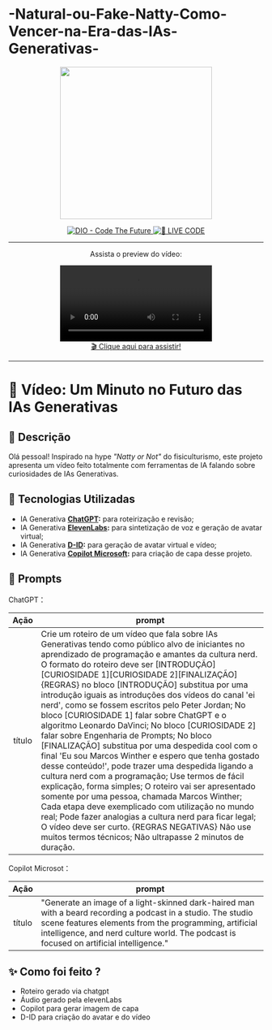 # -Natural-ou-Fake-Natty-Como-Vencer-na-Era-das-IAs-Generativas-

<p align="center">
   <img 
      src="./assets/cover.jpg"
      width="300"
   />
</p>

<p align="center">
   <a href="https://dio.me/">
      <img 
         src="https://img.shields.io/badge/DIO-Code_The_Future-28DA77?logo=youtube" 
         alt="DIO - Code The Future">
   </a>
   <a href="https://dio.me/">
   <img 
      src="https://img.shields.io/badge/🔴_LIVE_CODE-FF5E72" 
      alt="🔴 LIVE CODE">
   </a>
</p>

-------

<p align="center">
    Assista o preview do vídeo:
</p>

<div align="center">
   <video controls title="Podcast ScoobyDoobyCode - vídeo">
      <source src="./output/video-sobre-ias-generativas.mp4" type="video/mp4" />
   </video>
</div>

 <div align="center">
    <a href="https://github.com/murilovalenso/project-video-created-with-artificial-intelligence-tools/blob/main/output/video-sobre-ias-generativas.mp4"> 🎬 Clique aqui para assistir!</a>
 </div>

-------

# 🎥 Vídeo: Um Minuto no Futuro das IAs Generativas 

## 📒 Descrição
Olá pessoal! Inspirado na hype _"Natty or Not"_ do fisiculturismo, este projeto apresenta um vídeo feito totalmente com ferramentas de IA falando sobre curiosidades de IAs Generativas.

## 🤖 Tecnologias Utilizadas
- IA Generativa **[ChatGPT](https://chatgpt.com/):** para roteirização e revisão;
- IA Generativa **[ElevenLabs](https://elevenlabs.io/):** para sintetização de voz e geração de avatar virtual;
- IA Generativa **[D-ID](https://www.d-id.com):** para geração de avatar virtual e vídeo;
- IA Generativa **[Copilot Microsoft](https://copilot.microsoft.com/):** para criação de capa desse projeto.

## 🧠 Prompts


ChatGPT：

|   Ação   | prompt                                                                                                                                                                                                                                                                         |
| :------: | ------------------------------------------------------------------------------------------------------------------------------------------------------------------------------------------------------------------------------------------------------------------------------ |
|  título  | Crie um roteiro de um vídeo que fala sobre IAs Generativas tendo como público alvo de iniciantes no aprendizado de programação e amantes da cultura nerd. O formato do roteiro deve ser [INTRODUÇÃO] [CURIOSIDADE 1][CURIOSIDADE 2][FINALIZAÇÃO] {REGRAS} no bloco [INTRODUÇÃO] substitua por uma introdução iguais as introduções dos vídeos do canal 'ei nerd', como se fossem escritos pelo Peter Jordan; No bloco [CURIOSIDADE 1] falar sobre ChatGPT e o algoritmo Leonardo DaVinci; No bloco [CURIOSIDADE 2] falar sobre Engenharia de Prompts; No bloco [FINALIZAÇÃO] substitua por uma despedida cool com o final 'Eu sou Marcos Winther e espero que tenha gostado desse conteúdo!', pode trazer uma despedida ligando a cultura nerd com a programação; Use termos de fácil explicação, forma simples; O roteiro vai ser apresentado somente por uma pessoa, chamada Marcos Winther; Cada etapa deve exemplicado com utilização no mundo real; Pode fazer analogias a cultura nerd para ficar legal; O vídeo deve ser curto. {REGRAS NEGATIVAS} Não use muitos termos técnicos; Não ultrapasse 2 minutos de duração.                                                       |


Copilot Microsot：

|  Ação  | prompt                                                                                 |
| :----: | -------------------------------------------------------------------------------------- |
| título | "Generate an image of a light-skinned dark-haired man with a beard recording a podcast in a studio. The studio scene features elements from the programming, artificial intelligence, and nerd culture world. The podcast is focused on artificial intelligence." |

## ✨ Como foi feito ?

- Roteiro gerado via chatgpt
- Áudio gerado pela elevenLabs
- Copilot para gerar imagem de capa
- D-ID para criação do avatar e do vídeo

